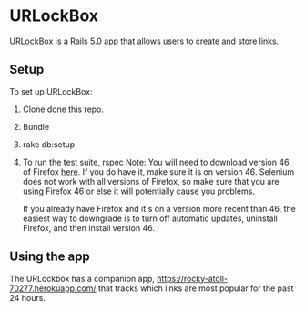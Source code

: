# URLockBox
URLockBox is a Rails 5.0 app that allows users to create and store links.

## Setup

To set up URLockBox:

1. Clone done this repo.
2. Bundle
3. rake db:setup
4. To run the test suite, rspec
    Note: You will need to download version 46 of Firefox [here](https://www.softexia.com/windows/web-browsers/firefox-46). If you do have it, make sure it is on version 46. Selenium does not work with all versions of Firefox, so make sure that you are using Firefox 46 or else it will potentially cause you problems.

    If you already have Firefox and it's on a version more recent than 46, the easiest way to downgrade is to turn off automatic updates, uninstall Firefox, and then install version 46.

## Using the app



The URLockbox has a companion app, https://rocky-atoll-70277.herokuapp.com/ that tracks
which links are most popular for the past 24 hours.

